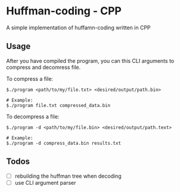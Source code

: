 # Huffman-coding - CPP

A simple implementation of huffamn-coding written in CPP

## Usage

After you have compiled the program, you can this CLI arguments to compress and decomress file.

To compress a file:
```
$./program <path/to/my/file.txt> <desired/output/path.bin>

# Example:
$./program file.txt compressed_data.bin
```

To decompress a file:
```
$./program -d <path/to/my/file.bin> <desired/output/path.text>

# Example:
$./program -d compress_data.bin results.txt
```

## Todos

- [ ] rebuilding the huffman tree when decoding
- [ ] use CLI argument parser
